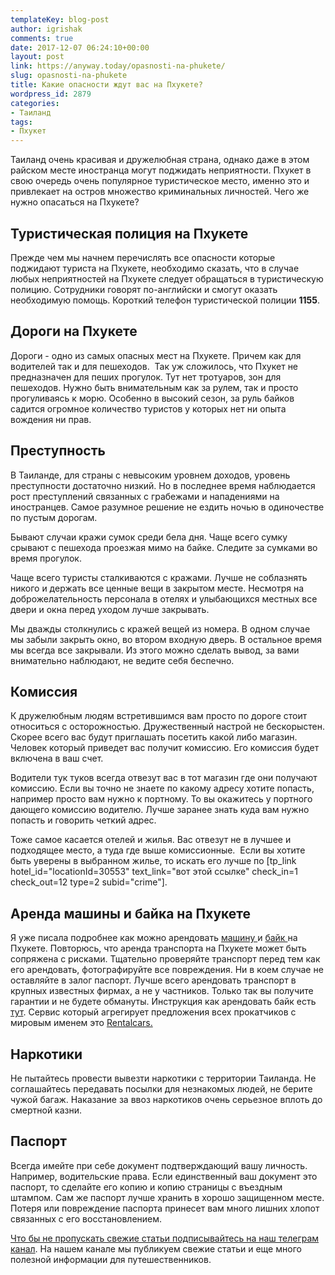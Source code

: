 ```yaml
---
templateKey: blog-post
author: igrishak
comments: true
date: 2017-12-07 06:24:10+00:00
layout: post
link: https://anyway.today/opasnosti-na-phukete/
slug: opasnosti-na-phukete
title: Какие опасности ждут вас на Пхукете?
wordpress_id: 2879
categories:
- Таиланд
tags:
- Пхукет
---
```


Таиланд очень красивая и дружелюбная страна, однако даже в этом райском месте иностранца могут поджидать неприятности. Пхукет в свою очередь очень популярное туристическое место, именно это и привлекает на остров множество криминальных личностей. Чего же нужно опасаться на Пхукете?





## Туристическая полиция на Пхукете




Прежде чем мы начнем перечислять все опасности которые поджидают туриста на Пхукете, необходимо сказать, что в случае любых неприятностей на Пхукете следует обращаться в туристическую полицию. Сотрудники говорят по-английски и смогут оказать необходимую помощь. Короткий телефон туристической полиции **1155**.





## Дороги на Пхукете


Дороги - одно из самых опасных мест на Пхукете. Причем как для водителей так и для пешеходов.  Так уж сложилось, что Пхукет не предназначен для пеших прогулок. Тут нет тротуаров, зон для пешеходов. Нужно быть внимательным как за рулем, так и просто прогуливаясь к морю. Особенно в высокий сезон, за руль байков садится огромное количество туристов у которых нет ни опыта вождения ни прав.


## Преступность


В Таиланде, для страны с невысоким уровнем доходов, уровень преступности достаточно низкий. Но в последнее время наблюдается рост преступлений связанных с грабежами и нападениями на иностранцев. Самое разумное решение не ездить ночью в одиночестве по пустым дорогам.

Бывают случаи кражи сумок среди бела дня. Чаще всего сумку срывают с пешехода проезжая мимо на байке. Следите за сумками во время прогулок.

Чаще всего туристы сталкиваются с кражами. Лучше не соблазнять никого и держать все ценные вещи в закрытом месте. Несмотря на доброжелательность персонала в отелях и улыбающихся местных все двери и окна перед уходом лучше закрывать.

Мы дважды столкнулись с кражей вещей из номера. В одном случае мы забыли закрыть окно, во втором входную дверь. В остальное время мы всегда все закрывали. Из этого можно сделать вывод, за вами внимательно наблюдают, не ведите себя беспечно.


## Комиссия


К дружелюбным людям встретившимся вам просто по дороге стоит относиться с осторожностью. Дружественный настрой не бескорыстен. Скорее всего вас будут приглашать посетить какой либо магазин. Человек который приведет вас получит комиссию. Его комиссия будет включена в ваш счет.

Водители тук туков всегда отвезут вас в тот магазин где они получают комиссию. Если вы точно не знаете по какому адресу хотите попасть, например просто вам нужно к портному. То вы окажитесь у портного дающего комиссию водителю. Лучше заранее знать куда вам нужно попасть и говорить четкий адрес.

Тоже самое касается отелей и жилья. Вас отвезут не в лучшее и подходящее место, а туда где выше комиссионные.  Если вы хотите быть уверены в выбранном жилье, то искать его лучше по [tp_link hotel_id="locationId=30553" text_link="вот этой ссылке" check_in=1 check_out=12 type=2 subid="crime"].


## Аренда машины и байка на Пхукете


Я уже писала подробнее как можно арендовать [машину ](https://anyway.today/arenda-avto-na-phukete/)и [байк ](https://anyway.today/arenda-baika-na-phukete/)на Пхукете. Повторюсь, что аренда транспорта на Пхукете может быть сопряжена с рисками. Тщательно проверяйте транспорт перед тем как его арендовать, фотографируйте все повреждения. Ни в коем случае не оставляйте в залог паспорт. Лучше всего арендовать транспорт в крупных известных фирмах, а не у частников. Только так вы получите гарантии и не будете обмануты. Инструкция как арендовать байк есть [тут](https://anyway.today/arenda-baikov-online/). Сервис который агрегирует предложения всех прокатчиков с мировым именем это [Rentalcars. ](https://c13.travelpayouts.com/click?shmarker=14510.crime&promo_id=653&source_type=customlink&type=click&custom_url=https%3A%2F%2Fwww.rentalcars.com%2F)


## Наркотики


Не пытайтесь провести вывезти наркотики с территории Таиланда. Не соглашайтесь передавать посылки для незнакомых людей, не берите чужой багаж. Наказание за ввоз наркотиков очень серьезное вплоть до смертной казни.


## Паспорт




Всегда имейте при себе документ подтверждающий вашу личность. Например, водительские права. Если единственный ваш документ это паспорт, то сделайте его копию и копию страницы с въездным штампом. Сам же паспорт лучше хранить в хорошо защищенном месте. Потеря или повреждение паспорта принесет вам много лишних хлопот связанных с его восстановлением.





[Что бы не пропускать свежие статьи подписывайтесь на наш телеграм канал](https://t.me/anyway_today). На нашем канале мы публикуем свежие статьи и еще много полезной информации для путешественников.
